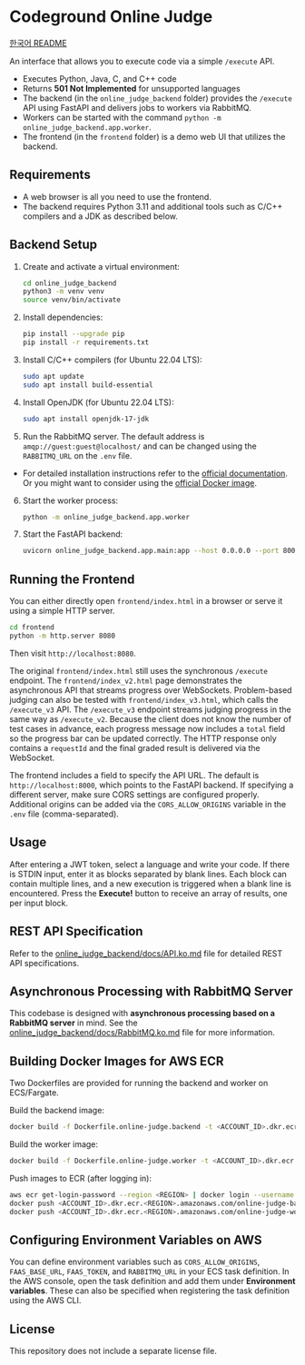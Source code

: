 # Codeground Online Judge

[한국어 README](README.ko.md)

An interface that allows you to execute code via a simple `/execute` API.

- Executes Python, Java, C, and C++ code
- Returns **501 Not Implemented** for unsupported languages
- The backend (in the `online_judge_backend` folder) provides the `/execute` API using FastAPI and
  delivers jobs to workers via RabbitMQ.
- Workers can be started with the command `python -m online_judge_backend.app.worker`.
- The frontend (in the `frontend` folder) is a demo web UI that utilizes the backend.

## Requirements
- A web browser is all you need to use the frontend.
- The backend requires Python 3.11 and additional tools such as C/C++ compilers and a JDK as described below.

## Backend Setup
1. Create and activate a virtual environment:
   ```bash
   cd online_judge_backend
   python3 -m venv venv
   source venv/bin/activate
   ```
2. Install dependencies:
   ```bash
   pip install --upgrade pip
   pip install -r requirements.txt
   ```
3. Install C/C++ compilers (for Ubuntu 22.04 LTS):
   ```bash
   sudo apt update
   sudo apt install build-essential
   ```
4. Install OpenJDK (for Ubuntu 22.04 LTS):
   ```bash
   sudo apt install openjdk-17-jdk
   ```
5. Run the RabbitMQ server. The default address is `amqp://guest:guest@localhost/` and can be changed using the `RABBITMQ_URL` on the `.env` file.

- For detailed installation instructions refer to the [official documentation](https://www.rabbitmq.com/docs/install-debian). Or you might want to consider using the [official Docker image](https://hub.docker.com/_/rabbitmq).

6. Start the worker process:
   ```bash
   python -m online_judge_backend.app.worker
   ```
7. Start the FastAPI backend:
   ```bash
   uvicorn online_judge_backend.app.main:app --host 0.0.0.0 --port 8000
   ```

## Running the Frontend
You can either directly open `frontend/index.html` in a browser or serve it using a simple HTTP server.

```bash
cd frontend
python -m http.server 8080
```
Then visit `http://localhost:8080`.

The original `frontend/index.html` still uses the synchronous `/execute`
endpoint. The `frontend/index_v2.html` page demonstrates the asynchronous API
that streams progress over WebSockets. Problem-based judging can also be
tested with `frontend/index_v3.html`, which calls the `/execute_v3` API. The
`/execute_v3` endpoint streams judging progress in the same way as
`/execute_v2`. Because the client does not know the number of test cases in
advance, each progress message now includes a `total` field so the progress bar
can be updated correctly. The HTTP response only contains a `requestId` and the
final graded result is delivered via the WebSocket.

The frontend includes a field to specify the API URL. The default is `http://localhost:8000`, which points to the FastAPI backend. If specifying a different server, make sure CORS settings are configured properly. Additional origins can be added via the `CORS_ALLOW_ORIGINS` variable in the `.env` file (comma-separated).

## Usage
After entering a JWT token, select a language and write your code. If there is STDIN input, enter it as blocks separated by blank lines. Each block can contain multiple lines, and a new execution is triggered when a blank line is encountered. Press the **Execute!** button to receive an array of results, one per input block.

## REST API Specification
Refer to the [online_judge_backend/docs/API.ko.md](online_judge_backend/docs/API.ko.md) file for detailed REST API specifications.

## Asynchronous Processing with RabbitMQ Server
This codebase is designed with **asynchronous processing based on a RabbitMQ server** in mind. See the [online_judge_backend/docs/RabbitMQ.ko.md](online_judge_backend/docs/API.ko.md) file for more information.

## Building Docker Images for AWS ECR
Two Dockerfiles are provided for running the backend and worker on ECS/Fargate.

Build the backend image:

```bash
docker build -f Dockerfile.online-judge.backend -t <ACCOUNT_ID>.dkr.ecr.<REGION>.amazonaws.com/online-judge-backend:latest .
```

Build the worker image:

```bash
docker build -f Dockerfile.online-judge.worker -t <ACCOUNT_ID>.dkr.ecr.<REGION>.amazonaws.com/online-judge-worker:latest .
```

Push images to ECR (after logging in):

```bash
aws ecr get-login-password --region <REGION> | docker login --username AWS --password-stdin <ACCOUNT_ID>.dkr.ecr.<REGION>.amazonaws.com
docker push <ACCOUNT_ID>.dkr.ecr.<REGION>.amazonaws.com/online-judge-backend:latest
docker push <ACCOUNT_ID>.dkr.ecr.<REGION>.amazonaws.com/online-judge-worker:latest
```

## Configuring Environment Variables on AWS
You can define environment variables such as `CORS_ALLOW_ORIGINS`, `FAAS_BASE_URL`, `FAAS_TOKEN`, and `RABBITMQ_URL` in your ECS task definition. In the AWS console, open the task definition and add them under **Environment variables**. These can also be specified when registering the task definition using the AWS CLI.

## License
This repository does not include a separate license file.
